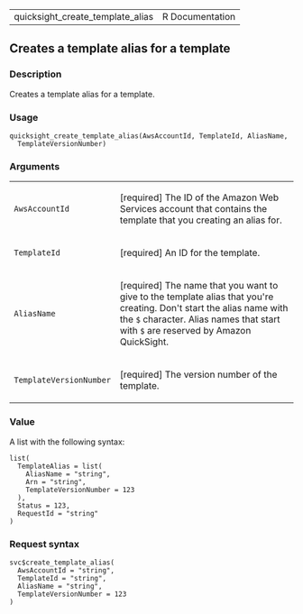 <table style="width: 100%;">
<tbody>
<tr class="odd">
<td>quicksight_create_template_alias</td>
<td style="text-align: right;">R Documentation</td>
</tr>
</tbody>
</table>

## Creates a template alias for a template

### Description

Creates a template alias for a template.

### Usage

    quicksight_create_template_alias(AwsAccountId, TemplateId, AliasName,
      TemplateVersionNumber)

### Arguments

<table>
<colgroup>
<col style="width: 35%" />
<col style="width: 65%" />
</colgroup>
<tbody>
<tr class="odd">
<td><code
id="quicksight_create_template_alias_:_AwsAccountId">AwsAccountId</code></td>
<td><p>[required] The ID of the Amazon Web Services account that
contains the template that you creating an alias for.</p></td>
</tr>
<tr class="even">
<td><code
id="quicksight_create_template_alias_:_TemplateId">TemplateId</code></td>
<td><p>[required] An ID for the template.</p></td>
</tr>
<tr class="odd">
<td><code
id="quicksight_create_template_alias_:_AliasName">AliasName</code></td>
<td><p>[required] The name that you want to give to the template alias
that you're creating. Don't start the alias name with the <code>$</code>
character. Alias names that start with <code>$</code> are reserved by
Amazon QuickSight.</p></td>
</tr>
<tr class="even">
<td><code
id="quicksight_create_template_alias_:_TemplateVersionNumber">TemplateVersionNumber</code></td>
<td><p>[required] The version number of the template.</p></td>
</tr>
</tbody>
</table>

### Value

A list with the following syntax:

    list(
      TemplateAlias = list(
        AliasName = "string",
        Arn = "string",
        TemplateVersionNumber = 123
      ),
      Status = 123,
      RequestId = "string"
    )

### Request syntax

    svc$create_template_alias(
      AwsAccountId = "string",
      TemplateId = "string",
      AliasName = "string",
      TemplateVersionNumber = 123
    )
